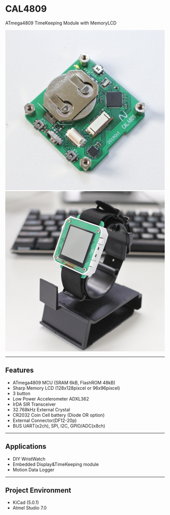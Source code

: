 # CAL4809
ATmega4809 TimeKeeping Module with MemoryLCD

![PCB](img/CAL4809.jpg "CAL4809")
![WATCH](img/CAL4809_Watch.jpg "CAL4809_Watch")

----------

## Features ##

- ATmega4809 MCU (SRAM 6kB, FlashROM 48kB)
- Sharp Memory LCD (128x128pixcel or 96x96pixcel)
- 3 button
- Low Power Accelerometer ADXL362
- IrDA SIR Transceiver
- 32.768kHz External Crystal
- CR2032 Coin Cell battery (Diode OR option)
- External Connector(DF12-20p) 
- BUS UART(x2ch), SPI, I2C, GPIO/ADC(x8ch)

----------
## Applications ##

- DIY WristWatch
- Embedded Display&TimeKeeping module
- Motion Data Logger

----------

## Project Environment ##

- KiCad (5.0.1)
- Atmel Studio 7.0
